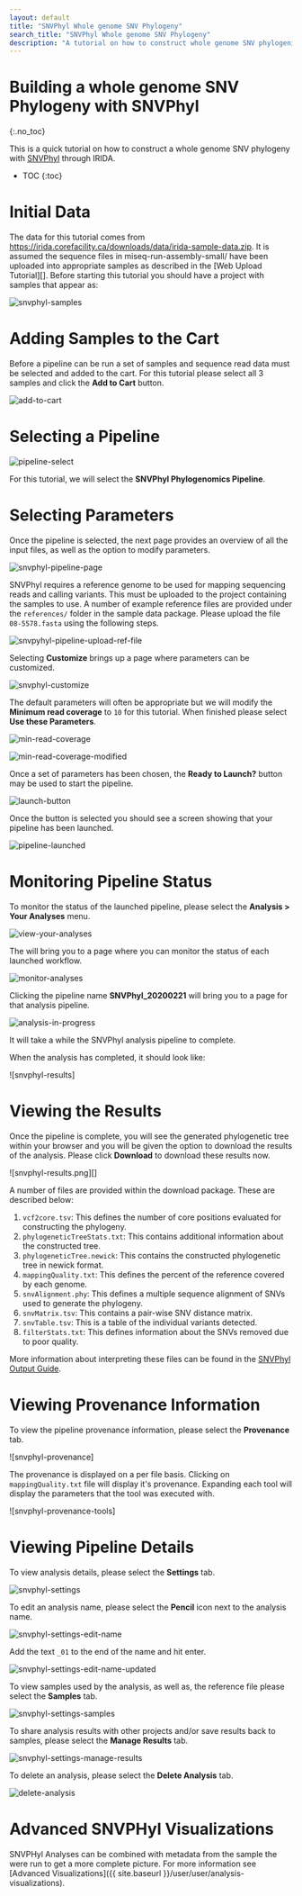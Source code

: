 ```yaml
---
layout: default
title: "SNVPhyl Whole genome SNV Phylogeny"
search_title: "SNVPhyl Whole genome SNV Phylogeny"
description: "A tutorial on how to construct whole genome SNV phylogenies with SNVPhyl."
---
```


Building a whole genome SNV Phylogeny with SNVPhyl
==================================================
{:.no_toc}

This is a quick tutorial on how to construct a whole genome SNV phylogeny with [SNVPhyl][] through IRIDA.

* TOC
{:toc}

Initial Data
============

The data for this tutorial comes from https://irida.corefacility.ca/downloads/data/irida-sample-data.zip. It is assumed the sequence files in miseq-run-assembly-small/ have been uploaded into appropriate samples as described in the [Web Upload Tutorial][]. Before starting this tutorial you should have a project with samples that appear as:

![snvphyl-samples]


Adding Samples to the Cart
==========================

Before a pipeline can be run a set of samples and sequence read data must be selected and added to the cart. For this tutorial please select all 3 samples and click the **Add to Cart** button.

![add-to-cart]

Selecting a Pipeline
====================

![pipeline-select]

For this tutorial, we will select the **SNVPhyl Phylogenomics Pipeline**.

Selecting Parameters
====================

Once the pipeline is selected, the next page provides an overview of all the input files, as well as the option to modify parameters.

![snvphyl-pipeline-page][]

SNVPhyl requires a reference genome to be used for mapping sequencing reads and calling variants.  This must be uploaded to the project containing the samples to use.  A number of example reference files are provided under the `references/` folder in the sample data package.  Please upload the file `08-5578.fasta` using the following steps.

![snvpyhyl-pipeline-upload-ref-file]

Selecting **Customize** brings up a page where parameters can be customized.

![snvphyl-customize][]

The default parameters will often be appropriate but we will modify the **Minimum read coverage** to `10` for this tutorial.  When finished please select **Use these Parameters**.

![min-read-coverage]

![min-read-coverage-modified]


Once a set of parameters has been chosen, the **Ready to Launch?** button may be used to start the pipeline.

![launch-button][]

Once the button is selected you should see a screen showing that your pipeline has been launched.

![pipeline-launched][]

Monitoring Pipeline Status
==========================

To monitor the status of the launched pipeline, please select the **Analysis > Your Analyses** menu.

![view-your-analyses][]

The will bring you to a page where you can monitor the status of each launched workflow.

![monitor-analyses][]

Clicking the pipeline name **SNVPhyl_20200221** will bring you to a page for that analysis pipeline.

![analysis-in-progress][]

It will take a while the SNVPhyl analysis pipeline to complete.

When the analysis has completed, it should look like:

![snvphyl-results]

Viewing the Results
===================

Once the pipeline is complete, you will see the generated phylogenetic tree within your browser and you will be given the option to download the results of the analysis.  Please click **Download** to download these results now.

![snvphyl-results.png][]

A number of files are provided within the download package.  These are described below:

1. `vcf2core.tsv`:  This defines the number of core positions evaluated for constructing the phylogeny.
2. `phylogeneticTreeStats.txt`:  This contains additional information about the constructed tree.
3. `phylogeneticTree.newick`:  This contains the constructed phylogenetic tree in newick format.
4. `mappingQuality.txt`:  This defines the percent of the reference covered by each genome.
5. `snvAlignment.phy`:  This defines a multiple sequence alignment of SNVs used to generate the phylogeny.
6. `snvMatrix.tsv`:  This contains a pair-wise SNV distance matrix.
7. `snvTable.tsv`:  This is a table of the individual variants detected.
8. `filterStats.txt`:  This defines information about the SNVs removed due to poor quality.

More information about interpreting these files can be found in the [SNVPhyl Output Guide][].

Viewing Provenance Information
==============================

To view the pipeline provenance information, please select the **Provenance** tab.

![snvphyl-provenance]

The provenance is displayed on a per file basis. Clicking on `mappingQuality.txt` file will display it's provenance. Expanding each tool will display the parameters that the tool was executed with.

![snvphyl-provenance-tools]


Viewing Pipeline Details
========================

To view analysis details, please select the **Settings** tab.

![snvphyl-settings]

To edit an analysis name, please select the **Pencil** icon next to the analysis name.

![snvphyl-settings-edit-name]

Add the text `_01` to the end of the name and hit enter.

![snvphyl-settings-edit-name-updated]

To view samples used by the analysis, as well as, the reference file please select the **Samples** tab.

![snvphyl-settings-samples]

To share analysis results with other projects and/or save results back to samples, please select the **Manage Results** tab.

![snvphyl-settings-manage-results]

To delete an analysis, please select the **Delete Analysis** tab.

![delete-analysis]



[add-to-cart]: images/add-to-cart.png
[analysis-in-progress]: images/analysis-in-progress.png
[delete-analysis]: images/delete-analysis.png
[launch-button]: images/launch-button.png
[min-read-coverage]: images/min-read-coverage.png
[min-read-coverage-modified]: images/min-read-coverage-modified.png
[monitor-analyses]: images/monitor-analyses.png
[pipeline-launched]: images/pipeline-launched.png
[pipeline-select]: images/pipeline-select.png
[SNVPhyl]: http://snvphyl.readthedocs.io/
[snvphyl-customize]: images/snvphyl-customize.png
[snvphyl-customize-parameters]: images/snvphyl-parameters.png
[SNVPhyl Output Guide]: http://snvphyl.readthedocs.io/en/latest/user/output/
[snvphyl-pipeline-page]: images/snvphyl-pipeline-page.png
[snvpyhyl-pipeline-upload-ref-file]: images/snvpyhyl-pipeline-upload-ref-file.png
[snvphyl-samples]: images/snvphyl-samples.png
[snvphyl-settings]: images/snvphyl-settings.png
[snvphyl-settings-edit-name]: images/snvphyl-settings-edit-name.png
[snvphyl-settings-edit-name-updated]: images/snvphyl-settings-edit-name-updated.png
[snvphyl-settings-samples]: images/snvphyl-settings-samples.png
[snvphyl-settings-manage-results]: images/snvphyl-settings-manage-results.png
[view-your-analyses]: images/view-your-analyses.png




[snvphyl-provenance.png]: images/snvphyl-provenance.png

Advanced SNVPHyl Visualizations
===============================

SNVPHyl Analyses can be combined with metadata from the sample the were run to get a more complete picture.  For more information see  [Advanced Visualizations]({{ site.baseurl }}/user/user/analysis-visualizations).

